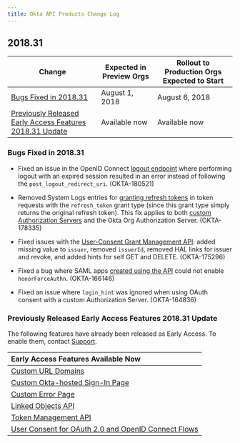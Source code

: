 ```yaml
---
title: Okta API Products Change Log
---
```


## 2018.31

| Change                                                                                                               | Expected in Preview Orgs | Rollout to Production Orgs Expected to Start |
| -------------------------------------------------------------------------------------------------------------------- | ------------------------ | -------------------------------------------- |
| [Bugs Fixed in 2018.31](#bugs-fixed-in-201831)                                                                       | August 1, 2018           | August 6, 2018                               |
| [Previously Released Early Access Features 2018.31 Update](#previously-released-early-access-features-201831-update) | Available now            | Available now                                |


### Bugs Fixed in 2018.31

* Fixed an issue in the OpenID Connect [logout endpoint](/docs/api/resources/oidc/#logout) where performing logout with an expired session resulted in an error instead of following the `post_logout_redirect_uri`. (OKTA-180521)

* Removed System Logs entries for [granting refresh tokens](https://developer.okta.com/authentication-guide/tokens/refreshing-tokens#how-to-use-a-refresh-token) in token requests with the `refresh_token` grant type (since this grant type simply returns the original refresh token). This fix applies to both [custom Authorization Servers](https://developer.okta.com/docs/api/resources/oidc/#composing-your-base-url) and the Okta Org Authorization Server. (OKTA-178335)

* Fixed issues with the [User-Consent Grant Management API](/docs/api/resources/users/#user-consent-grant-operations): added missing value to `issuer`, removed `issuerId`, removed HAL links for issuer and revoke, and added hints for self GET and DELETE.  (OKTA-175296)

* Fixed a bug where SAML apps [created using the API](/docs/api/resources/apps/#add-custom-saml-application) could not enable `honorForceAuthn`. (OKTA-166146)

* Fixed an issue where `login_hint` was ignored when using OAuth consent with a custom Authorization Server. (OKTA-164836)


### Previously Released Early Access Features 2018.31 Update

The following features have already been released as Early Access. To enable them, contact [Support](https://support.okta.com/help/open_case).

| Early Access Features Available Now
| :------------------------------------------------- |
| [Custom URL Domains](#custom-url-domains-are-in-early-access)|
| [Custom Okta-hosted Sign-In Page](#custom-okta-hosted-sign-in-page-is-in-early-access)|
| [Custom Error Page](#custom-error-page-is-in-early-access)|
| [Linked Objects API](#linked-objects-api-in-early-access-ea) |
| [Token Management API](#token-management-api-is-in-early-access-ea) |
| [User Consent for OAuth 2.0 and OpenID Connect Flows](#user-consent-for-oauth-20-and-openid-connect-flows-in-early-availability-ea) |
